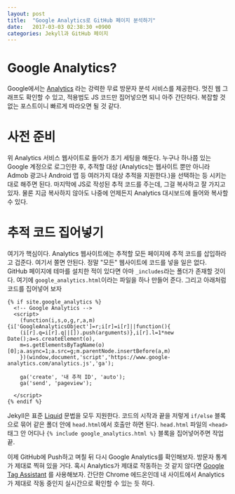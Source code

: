 ```yaml
---
layout: post
title:  "Google Analytics로 GitHub 페이지 분석하기"
date:   2017-03-03 02:38:30 +0900
categories: Jekyll과 GitHub 페이지
---
```


Google Analytics?
========================

Google에서는 [Analytics](https://www.google.com/analytics/) 라는 강력한 무료 방문자 분석 서비스를 제공한다. 멋진 웹 그래프도 확인할 수 있고, 적용법도 JS 코드만 집어넣으면 되니 아주 간단하다. 복잡할 것 없는 포스트이니 빠르게 따라오면 될 것 같다.

사전 준비
========================

위 Analytics 서비스 웹사이트로 들어가 초기 세팅을 해둔다. 누구나 하나쯤 있는 Google 계정으로 로그인한 후, 추적할 대상 (Analytics는 웹사이트 뿐만 아니라 Admob 광고나 Android 앱 등 여러가지 대상 추적을 지원한다.)을 선택하는 등 시키는대로 해주면 된다. 마지막에 JS로 작성된 추적 코드를 주는데, 그걸 복사하고 잘 가지고 있자. 물론 지금 복사하지 않아도 나중에 언제든지 Analytics 대시보드에 들어와 복사할 수 있다.

추적 코드 집어넣기
========================

여기가 핵심이다. Analytics 웹사이트에는 추적할 모든 페이지에 추적 코드를 삽입하라고 겁준다. 여기서 쫄면 안된다. 정말 "모든" 웹사이트에 코드를 넣을 일은 없다. GitHub 페이지에 테마를 설치한 적이 있다면 아마 `_includes`라는 폴더가 존재할 것이다. 여기에 `google_analytics.html`이라는 파일을 하나 만들어 준다. 그리고 아래처럼 코드를 집어넣어 보자

  ```
  {% if site.google_analytics %}
    <!-- Google Analytics -->
    <script>
      (function(i,s,o,g,r,a,m){i['GoogleAnalyticsObject']=r;i[r]=i[r]||function(){
      (i[r].q=i[r].q||[]).push(arguments)},i[r].l=1*new Date();a=s.createElement(o),
      m=s.getElementsByTagName(o)[0];a.async=1;a.src=g;m.parentNode.insertBefore(a,m)
      })(window,document,'script','https://www.google-analytics.com/analytics.js','ga');

      ga('create', '내 추적 ID', 'auto');
      ga('send', 'pageview');

    </script>
  {% endif %}
  ```

Jekyll은 표준 [Liquid](https://github.com/Shopify/liquid) 문법을 모두 지원한다. 코드의 시작과 끝을 저렇게 `if/else` 블록으로 묶어 같은 폴더 안에 `head.html`에서 호출만 하면 된다. `head.html` 파일의 `<head>` 태그 안 어디나 `{% include google_analytics.html %}` 블록을 집어넣어주면 작업 끝.

이제 GitHub에 Push하고 며칠 뒤 다시 Google Analytics를 확인해보자. 방문자 통계가 제대로 찍혀 있을 거다. 혹시 Analytics가 제대로 작동하는 것 같지 않다면 [Google Tag Assistant](https://get.google.com/tagassistant/?utm_source=google.com&utm_medium=notif_referral&utm_campaign=TRAFFIC_ANALYSIS_RECOMMENDATION) 를 사용해보자. 간단한 Chrome 에드온인데 내 사이트에서 Analytics가 제대로 작동 중인지 실시간으로 확인할 수 있는 듯 하다.
